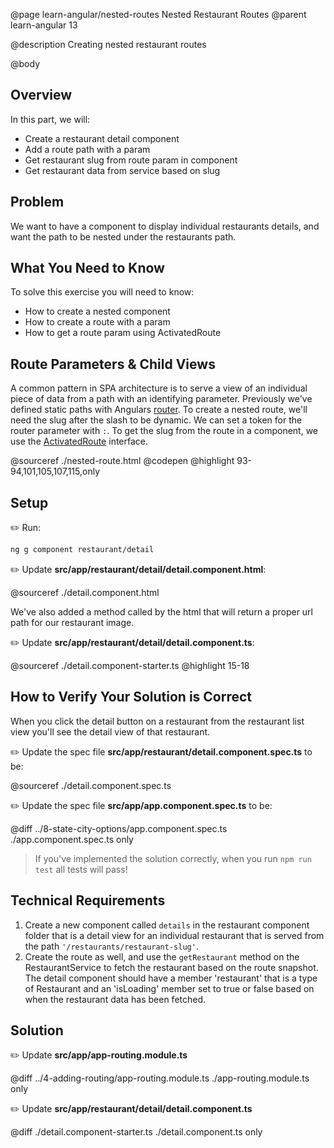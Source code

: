 @page learn-angular/nested-routes Nested Restaurant Routes
@parent learn-angular 13

@description Creating nested restaurant routes

@body

## Overview

In this part, we will:

- Create a restaurant detail component
- Add a route path with a param
- Get restaurant slug from route param in component
- Get restaurant data from service based on slug

## Problem

We want to have a component to display individual restaurants details, and want the path to be nested under the restaurants path.

## What You Need to Know

To solve this exercise you will need to know:

- How to create a nested component
- How to create a route with a param
- How to get a route param using ActivatedRoute

## Route Parameters & Child Views

A common pattern in SPA architecture is to serve a view of an individual piece of data from a path with an identifying parameter. Previously we've defined static paths with Angulars <a href="https://angular.io/guide/router" target="_blank">router</a>. To create a nested route, we'll need the slug after the slash to be dynamic. We can set a token for the router parameter with `:`. To get the slug from the route in a component, we use the <a href="https://angular.io/api/router/ActivatedRoute" target="_blank">ActivatedRoute</a> interface.

@sourceref ./nested-route.html
@codepen
@highlight 93-94,101,105,107,115,only

## Setup

✏️ Run:

```bash
ng g component restaurant/detail
```

✏️  Update __src/app/restaurant/detail/detail.component.html__:

@sourceref ./detail.component.html

We've also added a method called by the html that will return a proper url path for our restaurant image.

✏️  Update __src/app/restaurant/detail/detail.component.ts__:

@sourceref ./detail.component-starter.ts
@highlight 15-18

## How to Verify Your Solution is Correct

When you click the detail button on a restaurant from the restaurant list view you'll see the detail view of that restaurant.

✏️ Update the spec file  __src/app/restaurant/detail.component.spec.ts__ to be:

@sourceref ./detail.component.spec.ts

✏️ Update the spec file  __src/app/app.component.spec.ts__ to be:

@diff ../8-state-city-options/app.component.spec.ts ./app.component.spec.ts only


> If you've implemented the solution correctly, when you run `npm run test` all tests will pass!

## Technical Requirements

1. Create a new component called `details` in the restaurant component folder that is a detail view for an individual restaurant that is served from the path `'/restaurants/restaurant-slug'`. 
2. Create the route as well, and use the `getRestaurant` method on the RestaurantService to fetch the restaurant based on the route snapshot. The detail component should have a member 'restaurant' that is a type of Restaurant and an 'isLoading' member set to true or false based on when the restaurant data has been fetched.

## Solution

✏️ Update __src/app/app-routing.module.ts__

@diff ../4-adding-routing/app-routing.module.ts ./app-routing.module.ts only 

✏️ Update __src/app/restaurant/detail/detail.component.ts__

@diff ./detail.component-starter.ts ./detail.component.ts only
